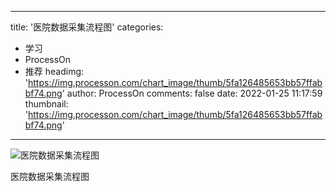 
---
title: '医院数据采集流程图'
categories: 
 - 学习
 - ProcessOn
 - 推荐
headimg: 'https://img.processon.com/chart_image/thumb/5fa126485653bb57ffabbf74.png'
author: ProcessOn
comments: false
date: 2022-01-25 11:17:59
thumbnail: 'https://img.processon.com/chart_image/thumb/5fa126485653bb57ffabbf74.png'
---

<div>   
<img class="thumb" alt="医院数据采集流程图" src="https://img.processon.com/chart_image/thumb/5fa126485653bb57ffabbf74.png" referrerpolicy="no-referrer">
<p>医院数据采集流程图</p>  
</div>
            
